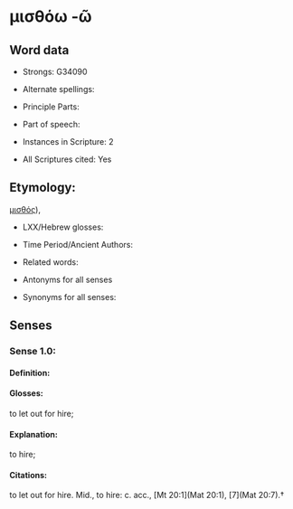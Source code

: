 # μισθόω -ῶ

<!-- Status: S2=NeedsEdits -->
<!-- Lexica used for edits:   -->

## Word data

* Strongs: G34090

* Alternate spellings:



* Principle Parts: 


* Part of speech: 


* Instances in Scripture: 2

* All Scriptures cited: Yes

## Etymology: 

[μισθός]()),

* LXX/Hebrew glosses: 


* Time Period/Ancient Authors: 


* Related words: 

* Antonyms for all senses

* Synonyms for all senses: 


## Senses 


### Sense  1.0: 

#### Definition: 

#### Glosses: 

to let out for hire; 

#### Explanation: 

to hire; 

#### Citations: 

to let out for hire. Mid., to hire: c. acc., [Mt 20:1](Mat 20:1), [7](Mat 20:7).†

